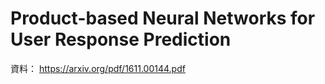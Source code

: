 # Product-based Neural Networks for User Response Prediction

資料： https://arxiv.org/pdf/1611.00144.pdf
